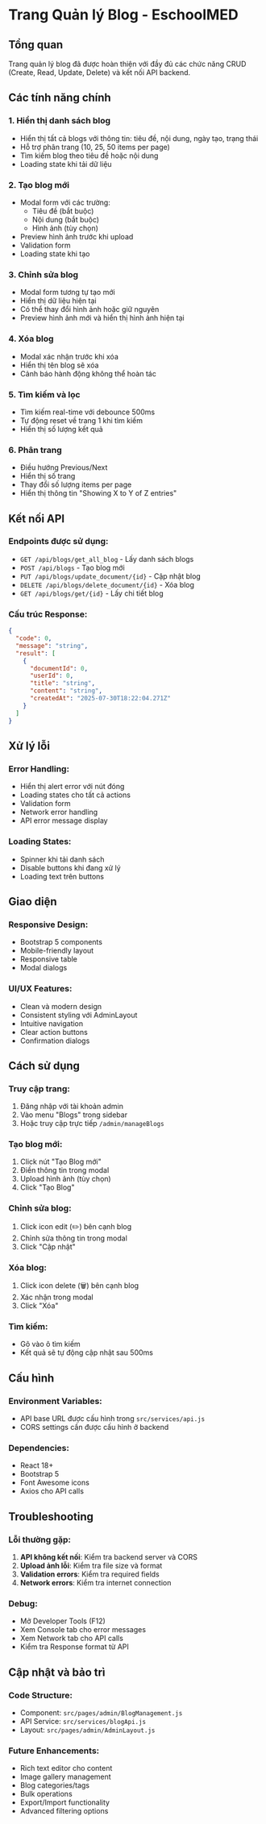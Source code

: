 # Trang Quản lý Blog - EschoolMED

## Tổng quan
Trang quản lý blog đã được hoàn thiện với đầy đủ các chức năng CRUD (Create, Read, Update, Delete) và kết nối API backend.

## Các tính năng chính

### 1. Hiển thị danh sách blog
- Hiển thị tất cả blogs với thông tin: tiêu đề, nội dung, ngày tạo, trạng thái
- Hỗ trợ phân trang (10, 25, 50 items per page)
- Tìm kiếm blog theo tiêu đề hoặc nội dung
- Loading state khi tải dữ liệu

### 2. Tạo blog mới
- Modal form với các trường:
  - Tiêu đề (bắt buộc)
  - Nội dung (bắt buộc)
  - Hình ảnh (tùy chọn)
- Preview hình ảnh trước khi upload
- Validation form
- Loading state khi tạo

### 3. Chỉnh sửa blog
- Modal form tương tự tạo mới
- Hiển thị dữ liệu hiện tại
- Có thể thay đổi hình ảnh hoặc giữ nguyên
- Preview hình ảnh mới và hiển thị hình ảnh hiện tại

### 4. Xóa blog
- Modal xác nhận trước khi xóa
- Hiển thị tên blog sẽ xóa
- Cảnh báo hành động không thể hoàn tác

### 5. Tìm kiếm và lọc
- Tìm kiếm real-time với debounce 500ms
- Tự động reset về trang 1 khi tìm kiếm
- Hiển thị số lượng kết quả

### 6. Phân trang
- Điều hướng Previous/Next
- Hiển thị số trang
- Thay đổi số lượng items per page
- Hiển thị thông tin "Showing X to Y of Z entries"

## Kết nối API

### Endpoints được sử dụng:
- `GET /api/blogs/get_all_blog` - Lấy danh sách blogs
- `POST /api/blogs` - Tạo blog mới
- `PUT /api/blogs/update_document/{id}` - Cập nhật blog
- `DELETE /api/blogs/delete_document/{id}` - Xóa blog
- `GET /api/blogs/get/{id}` - Lấy chi tiết blog

### Cấu trúc Response:
```json
{
  "code": 0,
  "message": "string",
  "result": [
    {
      "documentId": 0,
      "userId": 0,
      "title": "string",
      "content": "string",
      "createdAt": "2025-07-30T18:22:04.271Z"
    }
  ]
}
```

## Xử lý lỗi

### Error Handling:
- Hiển thị alert error với nút đóng
- Loading states cho tất cả actions
- Validation form
- Network error handling
- API error message display

### Loading States:
- Spinner khi tải danh sách
- Disable buttons khi đang xử lý
- Loading text trên buttons

## Giao diện

### Responsive Design:
- Bootstrap 5 components
- Mobile-friendly layout
- Responsive table
- Modal dialogs

### UI/UX Features:
- Clean và modern design
- Consistent styling với AdminLayout
- Intuitive navigation
- Clear action buttons
- Confirmation dialogs

## Cách sử dụng

### Truy cập trang:
1. Đăng nhập với tài khoản admin
2. Vào menu "Blogs" trong sidebar
3. Hoặc truy cập trực tiếp `/admin/manageBlogs`

### Tạo blog mới:
1. Click nút "Tạo Blog mới"
2. Điền thông tin trong modal
3. Upload hình ảnh (tùy chọn)
4. Click "Tạo Blog"

### Chỉnh sửa blog:
1. Click icon edit (✏️) bên cạnh blog
2. Chỉnh sửa thông tin trong modal
3. Click "Cập nhật"

### Xóa blog:
1. Click icon delete (🗑️) bên cạnh blog
2. Xác nhận trong modal
3. Click "Xóa"

### Tìm kiếm:
- Gõ vào ô tìm kiếm
- Kết quả sẽ tự động cập nhật sau 500ms

## Cấu hình

### Environment Variables:
- API base URL được cấu hình trong `src/services/api.js`
- CORS settings cần được cấu hình ở backend

### Dependencies:
- React 18+
- Bootstrap 5
- Font Awesome icons
- Axios cho API calls

## Troubleshooting

### Lỗi thường gặp:
1. **API không kết nối**: Kiểm tra backend server và CORS
2. **Upload ảnh lỗi**: Kiểm tra file size và format
3. **Validation errors**: Kiểm tra required fields
4. **Network errors**: Kiểm tra internet connection

### Debug:
- Mở Developer Tools (F12)
- Xem Console tab cho error messages
- Xem Network tab cho API calls
- Kiểm tra Response format từ API

## Cập nhật và bảo trì

### Code Structure:
- Component: `src/pages/admin/BlogManagement.js`
- API Service: `src/services/blogApi.js`
- Layout: `src/pages/admin/AdminLayout.js`

### Future Enhancements:
- Rich text editor cho content
- Image gallery management
- Blog categories/tags
- Bulk operations
- Export/Import functionality
- Advanced filtering options 